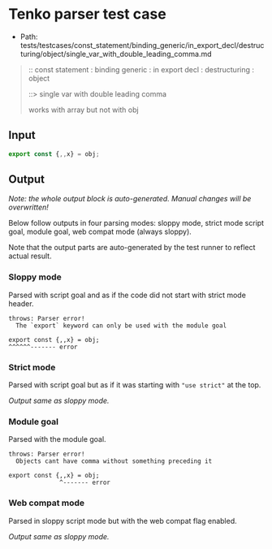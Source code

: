 # Tenko parser test case

- Path: tests/testcases/const_statement/binding_generic/in_export_decl/destructuring/object/single_var_with_double_leading_comma.md

> :: const statement : binding generic : in export decl : destructuring : object
>
> ::> single var with double leading comma
>
> works with array but not with obj

## Input

`````js
export const {,,x} = obj;
`````

## Output

_Note: the whole output block is auto-generated. Manual changes will be overwritten!_

Below follow outputs in four parsing modes: sloppy mode, strict mode script goal, module goal, web compat mode (always sloppy).

Note that the output parts are auto-generated by the test runner to reflect actual result.

### Sloppy mode

Parsed with script goal and as if the code did not start with strict mode header.

`````
throws: Parser error!
  The `export` keyword can only be used with the module goal

export const {,,x} = obj;
^^^^^^------- error
`````

### Strict mode

Parsed with script goal but as if it was starting with `"use strict"` at the top.

_Output same as sloppy mode._

### Module goal

Parsed with the module goal.

`````
throws: Parser error!
  Objects cant have comma without something preceding it

export const {,,x} = obj;
              ^------- error
`````


### Web compat mode

Parsed in sloppy script mode but with the web compat flag enabled.

_Output same as sloppy mode._
